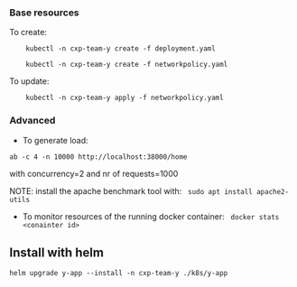 ### Base resources

To create:
```
    kubectl -n cxp-team-y create -f deployment.yaml

    kubectl -n cxp-team-y create -f networkpolicy.yaml
```

To update:
```
    kubectl -n cxp-team-y apply -f networkpolicy.yaml
```

### Advanced
- To generate load:

```ab -c 4 -n 10000 http://localhost:38000/home```

with concurrency=2 and nr of requests=1000

NOTE: install the apache benchmark tool with: ``` sudo apt install apache2-utils```

- To monitor resources of the running docker container:
``` docker stats <conainter id>```

## Install with helm
 ``` helm upgrade y-app --install -n cxp-team-y ./k8s/y-app ```